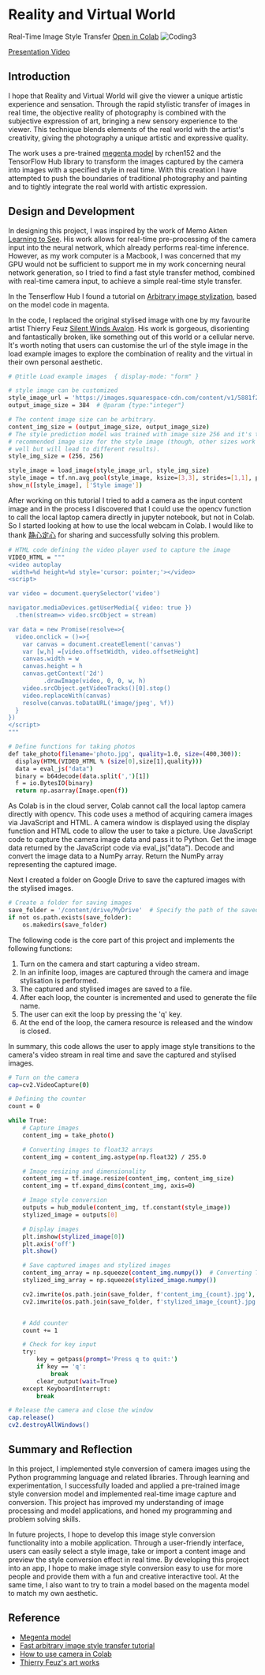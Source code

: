 # Reality and Virtual World
Real-Time Image Style Transfer [Open in Colab](https://colab.research.google.com/drive/1TrY03YGp5YR7jpOlBRLhhGvHfyEpgzaM)
![Coding3](https://github.com/wwdddq/Coding3/blob/main/images/result.png)

[Presentation Video](https://youtu.be/IZdB85e0Mjg)


## Introduction
I hope that Reality and Virtual World will give the viewer a unique artistic experience and sensation. Through the rapid stylistic transfer of images in real time, the objective reality of photography is combined with the subjective expression of art, bringing a new sensory experience to the viewer. This technique blends elements of the real world with the artist's creativity, giving the photography a unique artistic and expressive quality.

The work uses a pre-trained [megenta model](https://github.com/magenta/magenta/tree/main/magenta/models/arbitrary_image_stylization) by rchen152 and the TensorFlow Hub library to transform the images captured by the camera into images with a specified style in real time. With this creation I have attempted to push the boundaries of traditional photography and painting and to tightly integrate the real world with artistic expression.


## Design and Development
In designing this project, I was inspired by the work of Memo Akten [Learning to See](https://www.memo.tv/works/learning-to-see/). His work allows for real-time pre-processing of the camera input into the neural network, which already performs real-time inference. However, as my work computer is a Macbook, I was concerned that my GPU would not be sufficient to support me in my work concerning neural network generation, so I tried to find a fast style transfer method, combined with real-time camera input, to achieve a simple real-time style transfer.

In the Tenserflow Hub I found a tutorial on [Arbitrary image stylization](https://tensorflow.google.cn/hub/tutorials/tf2_arbitrary_image_stylization?hl=zh-cn), based on the model code in magenta. 

In the code, I replaced the original stylised image with one by my favourite artist Thierry Feuz [Silent Winds Avalon](https://www.thierryfeuz.com/silent-winds/hth545k06wuypp2jrgdobw9cl2z1hy). His work is gorgeous, disorienting and fantastically broken, like something out of this world or a cellular nerve. It's worth noting that users can customise the url of the style image in the load example images to explore the combination of reality and the virtual in their own personal aesthetic.

```bash
# @title Load example images  { display-mode: "form" }

# style image can be customized
style_image_url = 'https://images.squarespace-cdn.com/content/v1/5881f213a5790ac16d505983/1486549429319-3BHSRUYJO1TSUS5R2JEM/Silent-Winds-Avalon%2C-110x90cm%2C-2014-copie.jpg?format=1000w'  # @param {type:"string"}
output_image_size = 384  # @param {type:"integer"}

# The content image size can be arbitrary.
content_img_size = (output_image_size, output_image_size)
# The style prediction model was trained with image size 256 and it's the
# recommended image size for the style image (though, other sizes work as
# well but will lead to different results).
style_img_size = (256, 256)

style_image = load_image(style_image_url, style_img_size)
style_image = tf.nn.avg_pool(style_image, ksize=[3,3], strides=[1,1], padding='SAME')
show_n([style_image], ['Style image'])
```

After working on this tutorial I tried to add a camera as the input content image and in the process I discovered that I could use the opencv function to call the local laptop camera directly in jupyter notebook, but not in Colab. So I started looking at how to use the local webcam in Colab. I would like to thank [静心定心](https://blog.csdn.net/weixin_42143481/article/details/105771183?ops_request_misc=%257B%2522request%255Fid%2522%253A%2522168681998016800225516119%2522%252C%2522scm%2522%253A%252220140713.130102334..%2522%257D&request_id=168681998016800225516119&biz_id=0&utm_medium=distribute.pc_search_result.none-task-blog-2~all~sobaiduend~default-1-105771183-null-null.142^v88^insert_down38v5,239^v2^insert_chatgpt&utm_term=colab%E6%91%84%E5%83%8F%E5%A4%B4&spm=1018.2226.3001.4187) for sharing and successfully solving this problem.

```bash
# HTML code defining the video player used to capture the image
VIDEO_HTML = """
<video autoplay
 width=%d height=%d style='cursor: pointer;'></video>
<script>

var video = document.querySelector('video')

navigator.mediaDevices.getUserMedia({ video: true })
  .then(stream=> video.srcObject = stream)

var data = new Promise(resolve=>{
  video.onclick = ()=>{
    var canvas = document.createElement('canvas')
    var [w,h] =[video.offsetWidth, video.offsetHeight]
    canvas.width = w
    canvas.height = h
    canvas.getContext('2d')
          .drawImage(video, 0, 0, w, h)
    video.srcObject.getVideoTracks()[0].stop()
    video.replaceWith(canvas)
    resolve(canvas.toDataURL('image/jpeg', %f))
  }
})
</script>
"""

# Define functions for taking photos
def take_photo(filename='photo.jpg', quality=1.0, size=(400,300)):
  display(HTML(VIDEO_HTML % (size[0],size[1],quality)))
  data = eval_js("data")
  binary = b64decode(data.split(',')[1])
  f = io.BytesIO(binary)
  return np.asarray(Image.open(f))
```
As Colab is in the cloud server, Colab cannot call the local laptop camera directly with opencv. This code uses a method of acquiring camera images via JavaScript and HTML. A camera window is displayed using the display function and HTML code to allow the user to take a picture. Use JavaScript code to capture the camera image data and pass it to Python. Get the image data returned by the JavaScript code via eval_js("data"). Decode and convert the image data to a NumPy array. Return the NumPy array representing the captured image.

Next I created a folder on Google Drive to save the captured images with the stylised images.
```bash
# Create a folder for saving images
save_folder = '/content/drive/MyDrive'  # Specify the path of the saved folder
if not os.path.exists(save_folder):
    os.makedirs(save_folder)
```

The following code is the core part of this project and implements the following functions:
1. Turn on the camera and start capturing a video stream.
2. In an infinite loop, images are captured through the camera and image stylisation is performed.
3. The captured and stylised images are saved to a file.
4. After each loop, the counter is incremented and used to generate the file name.
5. The user can exit the loop by pressing the 'q' key.
6. At the end of the loop, the camera resource is released and the window is closed.

In summary, this code allows the user to apply image style transitions to the camera's video stream in real time and save the captured and stylised images.

```bash
# Turn on the camera
cap=cv2.VideoCapture(0)

# Defining the counter
count = 0

while True:
    # Capture images
    content_img = take_photo()

    # Converting images to float32 arrays
    content_img = content_img.astype(np.float32) / 255.0

    # Image resizing and dimensionality
    content_img = tf.image.resize(content_img, content_img_size)
    content_img = tf.expand_dims(content_img, axis=0)

    # Image style conversion
    outputs = hub_module(content_img, tf.constant(style_image))
    stylized_image = outputs[0]

    # Display images
    plt.imshow(stylized_image[0])
    plt.axis('off')
    plt.show()

    # Save captured images and stylized images
    content_img_array = np.squeeze(content_img.numpy())  # Converting TensorFlow tensors to NumPy arrays
    stylized_img_array = np.squeeze(stylized_image.numpy())

    cv2.imwrite(os.path.join(save_folder, f'content_img_{count}.jpg'), content_img_array)
    cv2.imwrite(os.path.join(save_folder, f'stylized_image_{count}.jpg'), stylized_img_array)


    # Add counter
    count += 1

    # Check for key input
    try:
        key = getpass(prompt='Press q to quit:')
        if key == 'q':
            break
        clear_output(wait=True)
    except KeyboardInterrupt:
        break

# Release the camera and close the window
cap.release()
cv2.destroyAllWindows()
```


## Summary and Reflection
In this project, I implemented style conversion of camera images using the Python programming language and related libraries. Through learning and experimentation, I successfully loaded and applied a pre-trained image style conversion model and implemented real-time image capture and conversion. This project has improved my understanding of image processing and model applications, and honed my programming and problem solving skills.

In future projects, I hope to develop this image style conversion functionality into a mobile application. Through a user-friendly interface, users can easily select a style image, take or import a content image and preview the style conversion effect in real time. By developing this project into an app, I hope to make image style conversion easy to use for more people and provide them with a fun and creative interactive tool. At the same time, I also want to try to train a model based on the magenta model to match my own aesthetic.


## Reference
- [Megenta model](https://github.com/magenta/magenta/tree/main/magenta/models/arbitrary_image_stylization) 
- [Fast arbitrary image style transfer tutorial](https://tensorflow.google.cn/hub/tutorials/tf2_arbitrary_image_stylization?hl=zh-cn)
- [How to use camera in Colab](https://blog.csdn.net/weixin_42143481/article/details/105771183?ops_request_misc=%257B%2522request%255Fid%2522%253A%2522168681998016800225516119%2522%252C%2522scm%2522%253A%252220140713.130102334..%2522%257D&request_id=168681998016800225516119&biz_id=0&utm_medium=distribute.pc_search_result.none-task-blog-2~all~sobaiduend~default-1-105771183-null-null.142^v88^insert_down38v5,239^v2^insert_chatgpt&utm_term=colab%E6%91%84%E5%83%8F%E5%A4%B4&spm=1018.2226.3001.4187)
- [Thierry Feuz's art works](https://www.thierryfeuz.com/silent-winds/hth545k06wuypp2jrgdobw9cl2z1hy)
